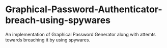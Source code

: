 # Graphical-Password-Authenticator-breach-using-spywares
An implementation of Graphical Password Generator along with attemts towards breaching it by using spywares.
